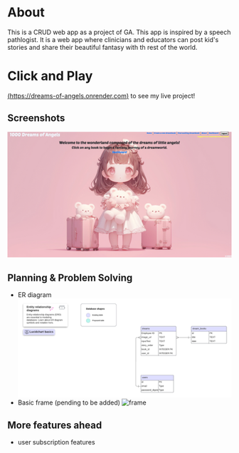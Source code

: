 # About
This is a CRUD web app as a project of GA. This app is inspired by a speech pathlogist. It is a web app where clinicians and educators can post kid's stories and share their beautiful fantasy with th rest of the world.

# Click and Play
[(https://dreams-of-angels.onrender.com)](#) to see my live project!

## Screenshots
![screenshot 1](screenshot.png)


## Planning & Problem Solving
- ER diagram
![ER](ER-diagram.png)
- Basic frame (pending to be added)
![frame]()

## More features ahead
- user subscription features
